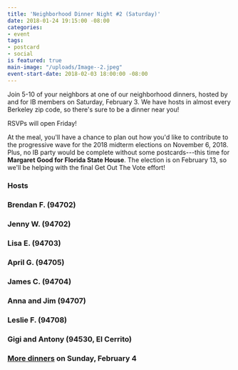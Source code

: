 ```yaml
---
title: 'Neighborhood Dinner Night #2 (Saturday)'
date: 2018-01-24 19:15:00 -08:00
categories:
- event
tags:
- postcard
- social
is featured: true
main-image: "/uploads/Image--2.jpeg"
event-start-date: 2018-02-03 18:00:00 -08:00
---
```


Join 5-10 of your neighbors at one of our neighborhood dinners, hosted by and for IB members on Saturday, February 3. We have hosts in almost every Berkeley zip code, so there's sure to be a dinner near you!

RSVPs will open Friday!

At the meal, you'll have a chance to plan out how you'd like to contribute to the progressive wave for the 2018 midterm elections on November 6, 2018. Plus, no IB party would be complete without some postcards---this time for **Margaret Good for Florida State House**. The election is on February 13, so we'll be helping with the final Get Out The Vote effort!

### Hosts

### Brendan F. (94702)

### Jenny W. (94702)

### Lisa E. (94703)

### April G. (94705)

### James C. (94704)

### Anna and Jim (94707)

### Leslie F. (94708)

### Gigi and Antony (94530, El Cerrito)

### [More dinners](https://www.indivisibleberkeley.org/event/neighborhood-dinners-2018-02-04) on Sunday, February 4